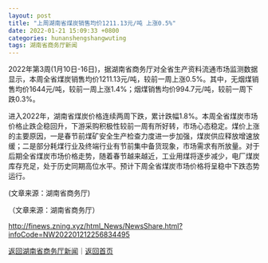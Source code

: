 ```yaml
---
layout: post
title: "上周湖南省煤炭销售均价1211.13元/吨 上涨0.5%"
date: 2022-01-21 15:09:33 +0800
categories: hunanshengshangwuting
tags: 湖南省商务厅新闻
---
```

<p>2022年第3周(1月10日-16日)，据湖南省商务厅对全省生产资料流通市场监测数据显示，本周全省煤炭销售均价1211.13元/吨，较前一周上涨0.5%。其中，无烟煤销售均价1644元/吨，较前一周上涨1.4%；烟煤销售均价994.7元/吨，较前一周下跌0.3%。</p>
 <p>进入2022年，湖南省煤炭价格连续两周下跌，累计跌幅1.8%。本周全省煤炭市场价格止跌企稳回升，下游采购积极性较前一周有所好转，市场心态稳定。煤价上涨的主要原因，一是春节前煤矿安全生产检查力度进一步加强，煤炭供应释放增速放缓；二是部分耗煤行业及终端行业有节前集中备货现象，市场需求有所放量。对于后期全省煤炭市场价格走势，随着春节越来越近，工业用煤将逐步减少，电厂煤炭库存充足，处于历史同期高位水平。预计下周全省煤炭市场价格将呈稳中下跌态势运行。</p>
 <p>(文章来源：湖南省商务厅)</p><p class="em_media">（文章来源：湖南省商务厅）</p>

<http://finews.zning.xyz/html_News/NewsShare.html?infoCode=NW202201212256834495>

[返回湖南省商务厅新闻](//finews.withounder.com/category/hunanshengshangwuting.html)｜[返回首页](//finews.withounder.com/)